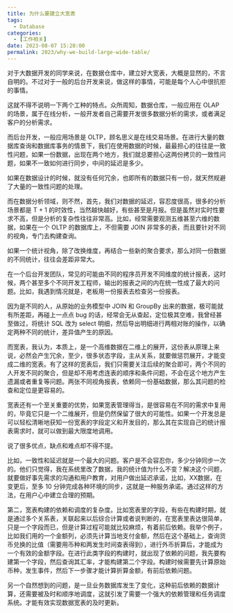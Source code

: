 ```yaml
---
title: 为什么要建立大宽表
tags:
  - Database
categories:
  - [工作相关]
date: 2023-08-07 15:20:00
permalink: 2023/why-we-build-large-wide-table/
---
```


对于大数据开发的同学来说，在数据仓库中，建立好大宽表，大概是显然的，不言自明的。不过对于一般的后台开发来说，做这样的事情，可能是每个人心中很抗拒的事情。

这就不得不说明一下两个工种的特点。众所周知，数据仓库，一般应用在 OLAP 的场景，属于在线分析，一般开发者自己需要开发很多数据分析的需求，或者满足客户的分析需求。

而后台开发，一般应用场景是 OLTP，顾名思义是在线交易场景。在进行大量的数据库查询和数据库事务的情景下，我们在使用数据的时候，最最担心的往往是一致性问题，如果一份数据，出现在两个地方，我们就总要担心这两份拷贝的一致性问题，如果不一致如何进行同步，中间的延迟是多少。

如果在数据设计的时候，就没有任何冗余，也即所有的数据只有一份，就天然规避了大量的一致性问题的处理。

而在数据分析领域，则不然，首先，我们对数据的延迟，容忍度很高，很多的分析场景都是 T + 1 的时效性，当然越快越好，有些甚至是月报。但是虽然对实时性要求不高，但是分析的复杂性往往非常高。比如，经常需要观测五维甚至六维的数据，如果在一个 OLTP 的数据库上，不但需要 JOIN 非常多的表，而且要针对不同的视角，专门去构建查询。

如果一个统计视角，除了改换维度，再结合一些新的聚合要求，那么对同一份数据的不同统计，往往会差距非常大。

在一个后台开发团队，常见的可能由不同的程序员开发不同维度的统计报表，这时候，两个甚至多个不同开发工程师，输出的报表之间的内在统一性成了最大的问题。比如，我遇到情况就是，老板用一份报表去检查另一份报表。

因为是不同的人，从原始的业务模型中 JOIN 和 GroupBy 出来的数据，极可能就有所差距，再碰上一点点 bug 的话，经常会无从查起，定位极其空难，我曾经甚至做过，将统计 SQL 改为 select 明细，然后导出明细进行两相对账的操作，以确定两种不同的统计，差异值产生的原因。

而宽表，我认为，本质上，是一个高维数据在二维上的展开，这份表从原理上来说，必然会产生冗余，至少，很多状态字段，主从关系，就要做惩罚展开，才能变成二维的宽表。有了这样的宽表后，我们只需要关注后续的聚合即可，两个不同的人开发不同的聚合，但是却不用考虑连表的顺序和条件问题，不会在这个地方产生遗漏或者重复等问题。两张不同视角报表，依赖同一份基础数据，那么其问题的检查和定位是更容易的。

宽表还有一个至关重要的优势，如果宽表管理得当，是很容易在不同的需求中复用的，毕竟它只是一个二维展开，但是仍然保留了很大的可能性。如果一个开发总是可以轻松清晰地获知一份宽表的字段定义和开发目的，那么其在实现自己的统计报表需求时，就可以做到最大限度地调用。

说了很多优点，缺点和难点却不得不提。

比如，一致性和延迟就是一个最大的问题。客户是不会容忍你，多少分钟同步一次的。他们只觉得，我在系统里改了数据，我的统计值为什么不变？解决这个问题，就要做好事先需求的沟通和用户教育，对用户做出延迟承诺，比如，XX数据，在变更后，至多 10 分钟完成各种环境的同步，这就是一种服务承诺。通过这样的方法，在用户心中建立合理的预期。

第二，宽表构建的依赖和调度的复杂度。比如宽表里的字段，有些在构建时期，就是通过多个关系表，关联起来以后综合计算或者说判断的，在宽表里表达很简单，只是一个字段而已，但是计算过程可能就比较麻烦，有着前后依赖。我举个例子，比如我们用的一个金额列，必须先计算当地支付金额，然后在这个基础上，查询货币兑换的比值（需要用币种和两发生时间查表得到），进行外币折算后，才能成为一个有效的金额字段。在进行此类字段的构建时，就出现了依赖的问题，我先要构建第一个字段，然后查询其汇率，才能构建第二个字段。构建时候需要先计算原始币种，发生事件，然后下一步骤才能计算折算金额，有前后依赖问题。

另一个自然想到的问题，是一旦业务数据库发生了变化，这种前后依赖的数据计算，还需要被及时和顺序地调度，这就引发了需要一个强大的依赖管理和任务调度系统。才能有效实现数据宽表的及时更新。

